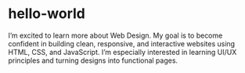 # hello-world
I’m excited to learn more about Web Design. My goal is to become confident in building clean, responsive, and interactive websites using HTML, CSS, and JavaScript. I’m especially interested in learning UI/UX principles and turning designs into functional pages.
